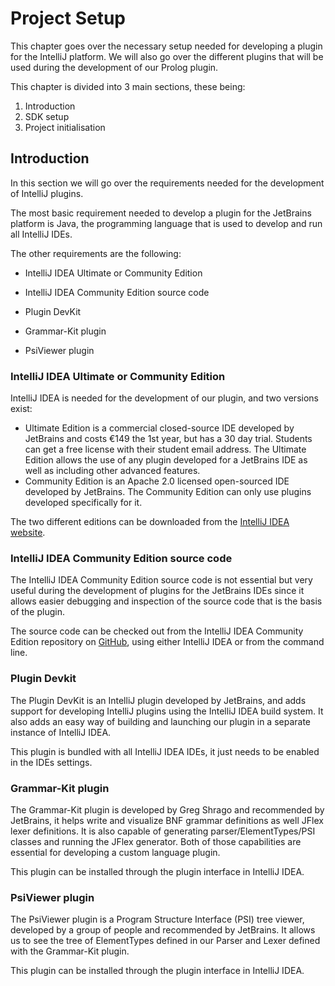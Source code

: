 # Project Setup

This chapter goes over the necessary setup needed for developing a plugin for the IntelliJ platform.
We will also go over the different plugins that will be used during the development of our Prolog plugin.

This chapter is divided into 3 main sections, these being:

1. Introduction
1. SDK setup
1. Project initialisation

## Introduction

In this section we will go over the requirements needed for the development of IntelliJ plugins.

The most basic requirement needed to develop a plugin for the JetBrains platform is Java, the programming language
that is used to develop and run all IntelliJ IDEs.

The other requirements are the following:

* IntelliJ IDEA Ultimate or Community Edition

* IntelliJ IDEA Community Edition source code

* Plugin DevKit

* Grammar-Kit plugin

* PsiViewer plugin

### IntelliJ IDEA Ultimate or Community Edition

IntelliJ IDEA is needed for the development of our plugin, and two versions exist:

* Ultimate Edition is a commercial closed-source IDE developed by JetBrains and costs €149 the 1st year, but has a 30
  day trial. Students can get a free license with their student email address. The Ultimate Edition allows the use of any
  plugin developed for a JetBrains IDE as well as including other advanced features.
* Community Edition is an Apache 2.0 licensed open-sourced IDE developed by JetBrains. The Community Edition can only
  use plugins developed specifically for it.

The two different editions can be downloaded from the [IntelliJ IDEA website](https://www.jetbrains.com/idea/).

### IntelliJ IDEA Community Edition source code

The IntelliJ IDEA Community Edition source code is not essential but very useful during the development of plugins for
the JetBrains IDEs since it allows easier debugging and inspection of the source code that is the basis of the plugin.

The source code can be checked out from the IntelliJ IDEA Community Edition repository on
[GitHub](https://github.com/JetBrains/intellij-community), using either IntelliJ IDEA or from the command line.

### Plugin Devkit

The Plugin DevKit is an IntelliJ plugin developed by JetBrains, and adds support for developing IntelliJ plugins using
the IntelliJ IDEA build system. It also adds an easy way of building and launching our plugin in a separate instance of
IntelliJ IDEA.

This plugin is bundled with all IntelliJ IDEA IDEs, it just needs to be enabled in the IDEs settings.

### Grammar-Kit plugin

The Grammar-Kit plugin is developed by Greg Shrago and recommended by JetBrains, it helps write and visualize BNF
grammar definitions as well JFlex lexer definitions. It is also capable of generating parser/ElementTypes/PSI classes
and running the JFlex generator. Both of those capabilities are essential for developing a custom language plugin.

This plugin can be installed through the plugin interface in IntelliJ IDEA.

### PsiViewer plugin

The PsiViewer plugin is a Program Structure Interface (PSI) tree viewer, developed by a group of people and recommended
by JetBrains. It allows us to see the tree of ElementTypes defined in our Parser and Lexer defined with the Grammar-Kit
plugin.

This plugin can be installed through the plugin interface in IntelliJ IDEA.
